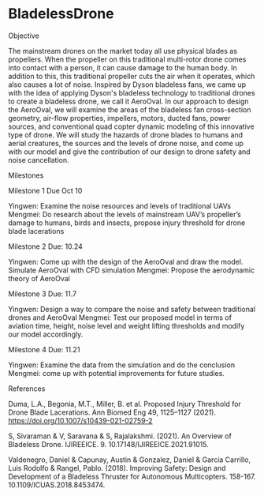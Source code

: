 # BladelessDrone

Objective
		 	 	 							
The mainstream drones on the market today all use physical blades as propellers. When the propeller on this traditional multi-rotor drone comes into contact with a person, it can cause damage to the human body. In addition to this, this traditional propeller cuts the air when it operates, which also causes a lot of noise. Inspired by Dyson bladeless fans, we came up with the idea of ​​applying Dyson's bladeless technology to traditional drones to create a bladeless drone, we call it AeroOval. In our approach to design the AeroOval,  we will examine the areas of the bladeless fan cross-section geometry, air-flow properties, impellers, motors, ducted fans, power sources, and conventional quad copter dynamic modeling of this innovative type of drone. We will study the hazards of drone blades to humans and aerial creatures, the sources and the levels of drone noise, and come up with our model and give the contribution of our design to drone safety and noise cancellation.



		
Milestones


Milestone 1									 Due Oct 10

Yingwen: Examine the noise resources and levels of traditional UAVs
Mengmei: Do research about the levels of mainstream UAV’s propeller’s damage to humans, birds and insects, propose injury threshold for drone blade lacerations


Milestone 2									Due: 10.24

Yingwen: Come up with the design of the AeroOval and draw the model. Simulate AeroOval with CFD simulation
Mengmei: Propose the aerodynamic theory of AeroOval 



Milestone 3									Due:  11.7	

Yingwen: Design a way to compare the noise and safety between traditional drones and AeroOval
Mengmei: Test our proposed model in terms of aviation time, height, noise level and weight lifting thresholds and modify our model accordingly. 	 	 		


Milestone 4									Due: 11.21

Yingwen: Examine the data from the simulation and do the conclusion
Mengmei: come up with potential improvements for future studies. 





References

Duma, L.A., Begonia, M.T., Miller, B. et al. Proposed Injury Threshold for Drone Blade Lacerations. Ann Biomed Eng 49, 1125–1127 (2021). https://doi.org/10.1007/s10439-021-02759-2

S, Sivaraman & V, Saravana & S, Rajalakshmi. (2021). An Overview of Bladeless Drone. IJIREEICE. 9. 10.17148/IJIREEICE.2021.91015. 

Valdenegro, Daniel & Capunay, Austin & Gonzalez, Daniel & Garcia Carrillo, Luis Rodolfo & Rangel, Pablo. (2018). Improving Safety: Design and Development of a Bladeless Thruster for Autonomous Multicopters. 158-167. 10.1109/ICUAS.2018.8453474. 
